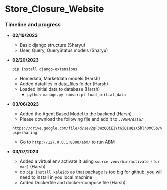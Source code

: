 # Store_Closure_Website
### Timeline and progress

- **02/19/2023**
    * Basic django structure (Sharyu)
    * User, Query, QueryStatus models (Sharyu)

- **02/20/2023**

    ```pip install django-extensions```
    * Homedata, Marketdata models (Harsh)
    * Added datafiles in data_files folder (Harsh)
    * Loaded initial data to database (Harsh)
        +  ```python manage.py runscript load_initial_data```

- **03/06/2023**
    
    * Added the Agent Based Model to the backend (Harsh)
    * Please download the following file and add it to ``` ./ABM/data/ ```
    ```
    https://drive.google.com/file/d/1ev2gF3WzQQiEIYtGiQIuQsX5hln0MOSp/view?usp=sharing
    ```
    * Go to ```http://127.0.0.1:8000/abm/``` to run ABM

- **03/07/2023**
    * Added a virtual env activate it using  ```source venv/bin/activate (for mac)``` (Harsh)
    * do ```pip install kaleido``` as that package is too big for github, you will need to install in you local machine
    * Added Dockerfile and docker-compose file (Harsh)
